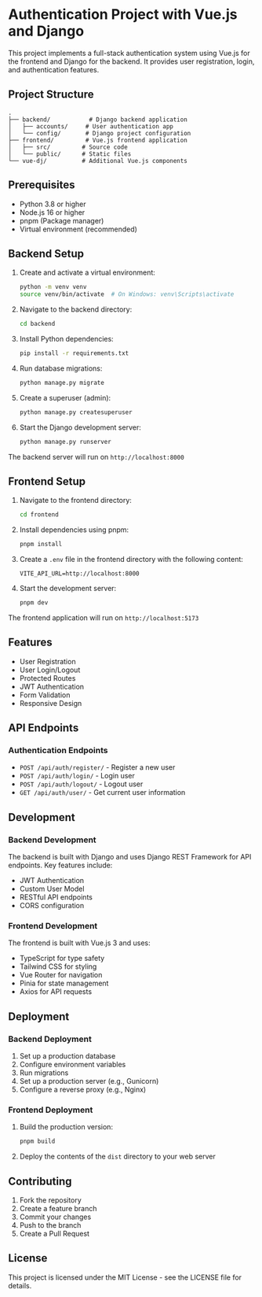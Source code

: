 # Authentication Project with Vue.js and Django

This project implements a full-stack authentication system using Vue.js for the frontend and Django for the backend. It provides user registration, login, and authentication features.

## Project Structure

```
.
├── backend/           # Django backend application
│   ├── accounts/     # User authentication app
│   └── config/       # Django project configuration
├── frontend/         # Vue.js frontend application
│   ├── src/         # Source code
│   └── public/      # Static files
└── vue-dj/          # Additional Vue.js components
```

## Prerequisites

- Python 3.8 or higher
- Node.js 16 or higher
- pnpm (Package manager)
- Virtual environment (recommended)

## Backend Setup

1. Create and activate a virtual environment:
   ```bash
   python -m venv venv
   source venv/bin/activate  # On Windows: venv\Scripts\activate
   ```

2. Navigate to the backend directory:
   ```bash
   cd backend
   ```

3. Install Python dependencies:
   ```bash
   pip install -r requirements.txt
   ```

4. Run database migrations:
   ```bash
   python manage.py migrate
   ```

5. Create a superuser (admin):
   ```bash
   python manage.py createsuperuser
   ```

6. Start the Django development server:
   ```bash
   python manage.py runserver
   ```

The backend server will run on `http://localhost:8000`

## Frontend Setup

1. Navigate to the frontend directory:
   ```bash
   cd frontend
   ```

2. Install dependencies using pnpm:
   ```bash
   pnpm install
   ```

3. Create a `.env` file in the frontend directory with the following content:
   ```
   VITE_API_URL=http://localhost:8000
   ```

4. Start the development server:
   ```bash
   pnpm dev
   ```

The frontend application will run on `http://localhost:5173`

## Features

- User Registration
- User Login/Logout
- Protected Routes
- JWT Authentication
- Form Validation
- Responsive Design

## API Endpoints

### Authentication Endpoints

- `POST /api/auth/register/` - Register a new user
- `POST /api/auth/login/` - Login user
- `POST /api/auth/logout/` - Logout user
- `GET /api/auth/user/` - Get current user information

## Development

### Backend Development

The backend is built with Django and uses Django REST Framework for API endpoints. Key features include:

- JWT Authentication
- Custom User Model
- RESTful API endpoints
- CORS configuration

### Frontend Development

The frontend is built with Vue.js 3 and uses:

- TypeScript for type safety
- Tailwind CSS for styling
- Vue Router for navigation
- Pinia for state management
- Axios for API requests

## Deployment

### Backend Deployment

1. Set up a production database
2. Configure environment variables
3. Run migrations
4. Set up a production server (e.g., Gunicorn)
5. Configure a reverse proxy (e.g., Nginx)

### Frontend Deployment

1. Build the production version:
   ```bash
   pnpm build
   ```
2. Deploy the contents of the `dist` directory to your web server

## Contributing

1. Fork the repository
2. Create a feature branch
3. Commit your changes
4. Push to the branch
5. Create a Pull Request

## License

This project is licensed under the MIT License - see the LICENSE file for details. 